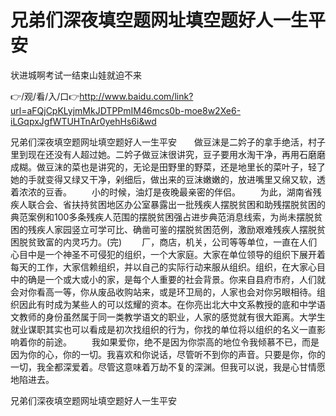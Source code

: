 # 兄弟们深夜填空题网址填空题好人一生平安
状进城啊考试一结束山娃就迫不来

👉/观/看/入/口👉http://www.baidu.com/link?url=aFQjCpKLyjmMkJDTPPmIM46mcs0b-moe8w2Xe6-iLGqpxJgfWTUHTnAr0yehHs6i&wd

兄弟们深夜填空题网址填空题好人一生平安　　做豆沫是二妗子的拿手绝活，村子里到现在还没有人超过她。二妗子做豆沫很讲究，豆子要用水淘干净，再用石磨磨成糊。做豆沫的菜也是讲究的，无论是田野里的野菜，还是地里长的菜叶子，轻了她的手就变得又绿又干净，剁细后，做出来的豆沫嫩嫩的，放进嘴里又绵又软，透着浓浓的豆香。
　　小的时候，油灯是夜晚最亲密的伴侣。
　　为此，湖南省残疾人联合会、省扶持贫困地区办公室暴露出一批残疾人摆脱贫困和助残摆脱贫困的典范案例和100多条残疾人范围的摆脱贫困强占进步典范消息线索，为尚未摆脱贫困的残疾人家园竖立可学可比、确凿可鉴的摆脱贫困范例，激励艰难残疾人摆脱贫困脱贫致富的内灵巧力。(完)
　　厂，商店，机关，公司等等单位，一直在人们心目中是一个神圣不可侵犯的组织，一个大家庭。大家在单位领导的组织下展开着每天的工作，大家信赖组织，并以自己的实际行动来服从组织。组织，在大家心目中的确是一个或大或小的家，是每个人重要的社会背景。你来自县府市府，人们就会对你看高一等，你从废品收购站来，或是环卫局的，人家也会对你另眼相待。组织因此有时成为某些人的可以炫耀的资本。在你亮出北大中文系教授的底和中学语文教师的身份虽然属于同一类教学语文的职业，人家的感觉就有很大距离。大学生就业谋职其实也可以看成是初次找组织的行为，你找的单位将以组织的名义一直影响着你的前途。
　　我如果爱你，绝不是因为你崇高的地位令我倾慕不已，而是因为你的心，你的一切。我喜欢和你说话，尽管听不到你的声音。只要是你，你的一切，我全都深爱着。尽管这意味着万劫不复的深渊。但我可以说，我是心甘情愿地陷进去。

兄弟们深夜填空题网址填空题好人一生平安
